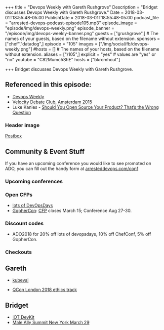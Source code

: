+++
title = "Devops Weekly with Gareth Rushgrove"
Description = "Bridget discusses Devops Weekly with Gareth Rushgrove."
Date = 2018-03-01T18:55:48-05:00
PublishDate = 2018-03-01T18:55:48-05:00
podcast_file = "arrested-devops-podcast-episode105.mp3"
episode_image = "episode/img/devops-weekly.png"
episode_banner = "/episode/img/devops-weekly-banner.png"
guests = ["grushgrove",] # The names of your guests, based on the filename without extension.
sponsors = ["chef","datadog",]
episode = "105"
images = ["/img/social/fb/devops-weekly.png"]
#hosts = [] # The names of your hosts, based on the filename without extension.
aliases = ["/105",]
explicit = "yes" # values are "yes" or "no"
youtube = "C82Mumc5ShE"
hosts = ["bkromhout"]

+++
Bridget discusses Devops Weekly with Gareth Rushgrove.

## Referenced in this episode:

- [Devops Weekly](http://www.devopsweekly.com/)
- [Velocity Debate Club, Amsterdam 2015](https://conferences.oreilly.com/velocity/devops-web-performance-eu-2015/public/schedule/detail/47774)
- Luke Kanies - [Should You Open Source Your Product? That’s the Wrong Question](https://medium.com/@lkanies/should-you-open-source-your-product-thats-the-wrong-question-a8cac737c0ca)


### Header image

[Postbox](https://pixabay.com/en/australian-australia-post-sydney-428009/)

## Community & Event Stuff

If you have an upcoming conference you would like to see promoted on ADO, you can fill out the handy form at [arresteddevops.com/conf](https://arresteddevops.com/conf)

### Upcoming conferences

### Open CFPs

- [lots of DevOpsDays](https://devopsdays.org/speaking)
- [GopherCon](https://www.gophercon.com/): [CFP](https://www.papercall.io/gophercon2018) closes March 15; Conference Aug 27-30.

### Discount codes
- ADO2018 for 20% off lots of devopsdays, 10% off ChefConf, 5% off GopherCon.

### Checkouts

## Gareth
* [kubeval](https://github.com/garethr/kubeval)
- [QCon London 2018 ethics track](https://qconlondon.com/london2018/track/tech-ethics-action)

## Bridget
* [IOT DevKit](https://aka.ms/iot-devkit)
* [Male Ally Summit New York March 29](https://twitter.com/NatashaGreen25/status/965410109596884992)
